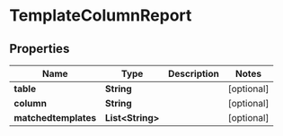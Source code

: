 

# TemplateColumnReport


## Properties

| Name | Type | Description | Notes |
|------------ | ------------- | ------------- | -------------|
|**table** | **String** |  |  [optional] |
|**column** | **String** |  |  [optional] |
|**matchedtemplates** | **List&lt;String&gt;** |  |  [optional] |



